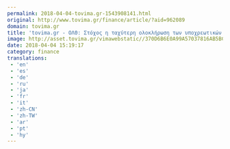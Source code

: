 ```yaml
---
permalink: 2018-04-04-tovima.gr-1543908141.html
original: http://www.tovima.gr/finance/article/?aid=962089
domain: tovima.gr
title: 'tovima.gr - ΟΛΘ: Στόχος η ταχύτερη ολοκλήρωση των υποχρεωτικών επενδύσεων'
image: http://asset.tovima.gr/vimawebstatic//370D6B6E0A99A57037816AB5BC659185.jpg
date: 2018-04-04 15:19:17
category: finance
translations: 
 - 'en'
 - 'es'
 - 'de'
 - 'ru'
 - 'ja'
 - 'fr'
 - 'it'
 - 'zh-CN'
 - 'zh-TW'
 - 'ar'
 - 'pt'
 - 'hy'
---
```


